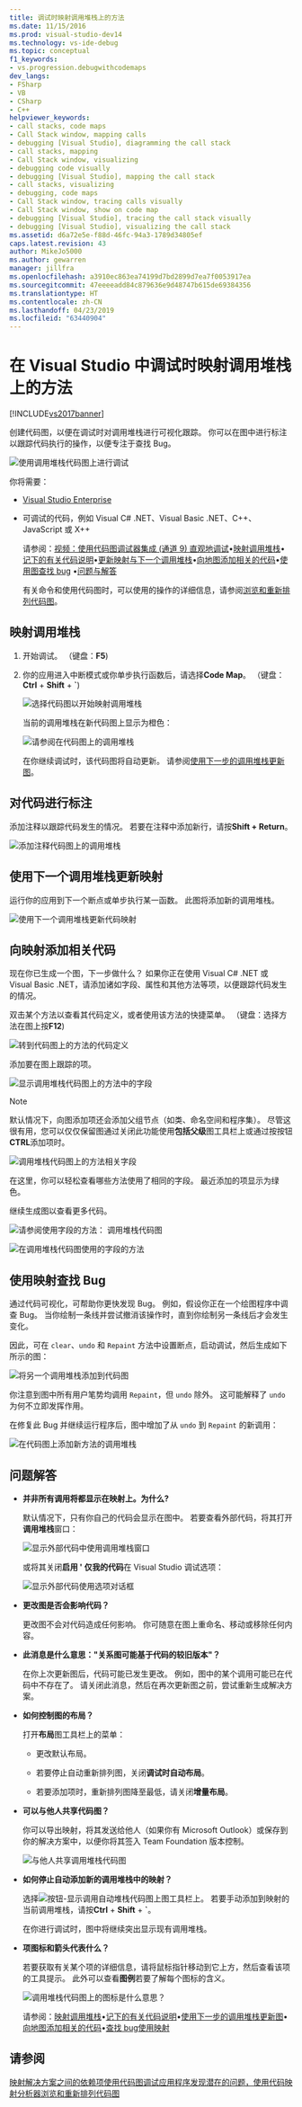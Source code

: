 ```yaml
---
title: 调试时映射调用堆栈上的方法
ms.date: 11/15/2016
ms.prod: visual-studio-dev14
ms.technology: vs-ide-debug
ms.topic: conceptual
f1_keywords:
- vs.progression.debugwithcodemaps
dev_langs:
- FSharp
- VB
- CSharp
- C++
helpviewer_keywords:
- call stacks, code maps
- Call Stack window, mapping calls
- debugging [Visual Studio], diagramming the call stack
- call stacks, mapping
- Call Stack window, visualizing
- debugging code visually
- debugging [Visual Studio], mapping the call stack
- call stacks, visualizing
- debugging, code maps
- Call Stack window, tracing calls visually
- Call Stack window, show on code map
- debugging [Visual Studio], tracing the call stack visually
- debugging [Visual Studio], visualizing the call stack
ms.assetid: d6a72e5e-f88d-46fc-94a3-1789d34805ef
caps.latest.revision: 43
author: MikeJo5000
ms.author: gewarren
manager: jillfra
ms.openlocfilehash: a3910ec863ea74199d7bd2899d7ea7f0053917ea
ms.sourcegitcommit: 47eeeeadd84c879636e9d48747b615de69384356
ms.translationtype: HT
ms.contentlocale: zh-CN
ms.lasthandoff: 04/23/2019
ms.locfileid: "63440904"
---
```

# <a name="map-methods-on-the-call-stack-while-debugging-in-visual-studio"></a>在 Visual Studio 中调试时映射调用堆栈上的方法
[!INCLUDE[vs2017banner](../includes/vs2017banner.md)]

创建代码图，以便在调试时对调用堆栈进行可视化跟踪。 你可以在图中进行标注以跟踪代码执行的操作，以便专注于查找 Bug。

 ![使用调用堆栈代码图上进行调试](../debugger/media/debuggermap-overview.png "DebuggerMap_Overview")

 你将需要：

- [Visual Studio Enterprise](https://www.visualstudio.com/downloads/download-visual-studio-vs)

- 可调试的代码，例如 Visual C# .NET、Visual Basic .NET、C++、JavaScript 或 X++

  请参阅：[视频：使用代码图调试器集成 (通道 9) 直观地调试](http://go.microsoft.com/fwlink/?LinkId=293418)•[映射调用堆栈](#MapStack)•[记下的有关代码说明](#MakeNotes)•[更新映射与下一个调用堆栈](#UpdateMap)•[向地图添加相关的代码](#AddRelatedCode)•[使用图查找 bug](#FindBugs) •[问题与解答](#QA)

  有关命令和使用代码图时，可以使用的操作的详细信息，请参阅[浏览和重新排列代码图](../modeling/browse-and-rearrange-code-maps.md)。

## <a name="MapStack"></a>映射调用堆栈

1. 开始调试。 （键盘：**F5**)

2. 你的应用进入中断模式或你单步执行函数后，请选择**Code Map**。 （键盘：**Ctrl** + **Shift** + **`**)

     ![选择代码图以开始映射调用堆栈](../debugger/media/debuggermap-choosecodemap.png "DebuggerMap_ChooseCodeMap")

     当前的调用堆栈在新代码图上显示为橙色：

     ![请参阅在代码图上的调用堆栈](../debugger/media/debuggermap-seeundocallstack.png "DebuggerMap_SeeUndoCallStack")

     在你继续调试时，该代码图将自动更新。 请参阅[使用下一步的调用堆栈更新图](#UpdateMap)。

## <a name="MakeNotes"></a>对代码进行标注
 添加注释以跟踪代码发生的情况。 若要在注释中添加新行，请按**Shift + Return**。

 ![添加注释代码图上的调用堆栈](../debugger/media/debuggermap-addcomment.png "DebuggerMap_AddComment")

## <a name="UpdateMap"></a>使用下一个调用堆栈更新映射
 运行你的应用到下一个断点或单步执行某一函数。 此图将添加新的调用堆栈。

 ![使用下一个调用堆栈更新代码映射](../debugger/media/debuggermap-addclearcallstack.png "DebuggerMap_AddClearCallStack")

## <a name="AddRelatedCode"></a>向映射添加相关代码
 现在你已生成一个图，下一步做什么？ 如果你正在使用 Visual C# .NET 或 Visual Basic .NET，请添加诸如字段、属性和其他方法等项，以便跟踪代码发生的情况。

 双击某个方法以查看其代码定义，或者使用该方法的快捷菜单。 （键盘：选择方法在图上按**F12**)

 ![转到代码图上的方法的代码定义](../debugger/media/debuggermap-gotocodedefinition.png "DebuggerMap_GoToCodeDefinition")

 添加要在图上跟踪的项。

 ![显示调用堆栈代码图上的方法中的字段](../debugger/media/debuggermap-showfields.png "DebuggerMap_ShowFields")

> [!NOTE]
> 默认情况下，向图添加项还会添加父组节点（如类、命名空间和程序集）。 尽管这很有用，您可以仅仅保留图通过关闭此功能使用**包括父级**图工具栏上或通过按按钮**CTRL**添加项时。

 ![调用堆栈代码图上的方法相关字段](../debugger/media/debuggermap-showedfields.png "DebuggerMap_ShowedFields")

 在这里，你可以轻松查看哪些方法使用了相同的字段。 最近添加的项显示为绿色。

 继续生成图以查看更多代码。

 ![请参阅使用字段的方法： 调用堆栈代码图](../debugger/media/debuggermap-findallreferences.png "DebuggerMap_FindAllReferences")

 ![在调用堆栈代码图使用的字段的方法](../debugger/media/debuggermap-foundallreferences.png "DebuggerMap_FoundAllReferences")

## <a name="FindBugs"></a>使用映射查找 Bug
 通过代码可视化，可帮助你更快发现 Bug。 例如，假设你正在一个绘图程序中调查 Bug。 当你绘制一条线并尝试撤消该操作时，直到你绘制另一条线后才会发生变化。

 因此，可在 `clear`、`undo` 和 `Repaint` 方法中设置断点，启动调试，然后生成如下所示的图：

 ![将另一个调用堆栈添加到代码图](../debugger/media/debuggermap-addpaintobjectcallstack.png "DebuggerMap_AddPaintObjectCallStack")

 你注意到图中所有用户笔势均调用 `Repaint`，但 `undo` 除外。 这可能解释了 `undo` 为何不立即发挥作用。

 在修复此 Bug 并继续运行程序后，图中增加了从 `undo` 到 `Repaint` 的新调用：

 ![在代码图上添加新方法的调用堆栈](../debugger/media/debuggermap-addnewcallforrepaint.png "DebuggerMap_AddNewCallForRepaint")

## <a name="QA"></a> 问题解答

- **并非所有调用将都显示在映射上。为什么?**

   默认情况下，只有你自己的代码会显示在图中。 若要查看外部代码，将其打开**调用堆栈**窗口：

   ![显示外部代码中使用调用堆栈窗口](../debugger/media/debuggermap-callstackmenu.png "DebuggerMap_CallStackMenu")

   或将其关闭**启用 ' 仅我的代码**在 Visual Studio 调试选项：

   ![显示外部代码使用选项对话框](../debugger/media/debuggermap-debugoptions.png "DebuggerMap_DebugOptions")

- **更改图是否会影响代码？**

   更改图不会对代码造成任何影响。 你可随意在图上重命名、移动或移除任何内容。

- **此消息是什么意思："关系图可能基于代码的较旧版本"？**

   在你上次更新图后，代码可能已发生更改。 例如，图中的某个调用可能已在代码中不存在了。 请关闭此消息，然后在再次更新图之前，尝试重新生成解决方案。

- **如何控制图的布局？**

   打开**布局**图工具栏上的菜单：

  - 更改默认布局。

  - 若要停止自动重新排列图，关闭**调试时自动布局**。

  - 若要添加项时，重新排列图降至最低，请关闭**增量布局**。

- **可以与他人共享代码图？**

   你可以导出映射，将其发送给他人（如果你有 Microsoft Outlook）或保存到你的解决方案中，以便你将其签入 Team Foundation 版本控制。

   ![与他人共享调用堆栈代码图](../debugger/media/debuggermap-sharewithothers.png "DebuggerMap_ShareWithOthers")

- **如何停止自动添加新的调用堆栈中的映射？**

   选择![按钮&#45;显示调用自动堆栈代码图上](../debugger/media/debuggermap-automaticupdateicon.gif "DebuggerMap_AutomaticUpdateIcon")图工具栏上。 若要手动添加到映射的当前调用堆栈，请按**Ctrl** + **Shift** + **`**。

   在你进行调试时，图中将继续突出显示现有调用堆栈。

- **项图标和箭头代表什么？**

   若要获取有关某个项的详细信息，请将鼠标指针移动到它上方，然后查看该项的工具提示。 此外可以查看**图例**若要了解每个图标的含义。

   ![调用堆栈代码图上的图标是什么意思？](../debugger/media/debuggermap-showlegend.png "DebuggerMap_ShowLegend")

  请参阅：[映射调用堆栈](#MapStack)•[记下的有关代码说明](#MakeNotes)•[使用下一步的调用堆栈更新图](#UpdateMap)•[向地图添加相关的代码](#AddRelatedCode)•[查找 bug使用映射](#FindBugs)

## <a name="see-also"></a>请参阅
 [映射解决方案之间的依赖项](../modeling/map-dependencies-across-your-solutions.md)[使用代码图调试应用程序](../modeling/use-code-maps-to-debug-your-applications.md)[发现潜在的问题，使用代码映射分析器](../modeling/find-potential-problems-using-code-map-analyzers.md)[浏览和重新排列代码图](../modeling/browse-and-rearrange-code-maps.md)
